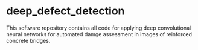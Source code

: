 # deep_defect_detection
This software repository contains all code for applying deep convolutional neural networks for automated damge assessment in images of reinforced concrete bridges.
